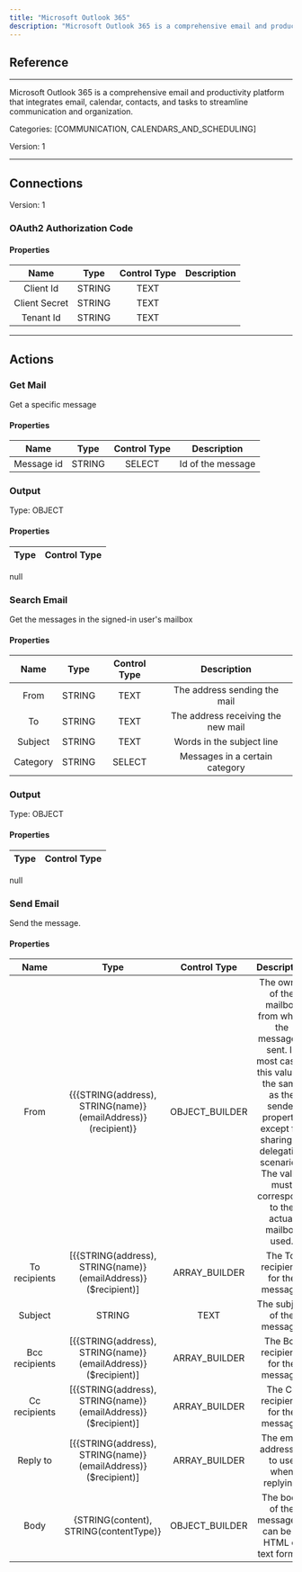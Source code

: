 ```yaml
---
title: "Microsoft Outlook 365"
description: "Microsoft Outlook 365 is a comprehensive email and productivity platform that integrates email, calendar, contacts, and tasks to streamline communication and organization."
---
```

## Reference
<hr />

Microsoft Outlook 365 is a comprehensive email and productivity platform that integrates email, calendar, contacts, and tasks to streamline communication and organization.


Categories: [COMMUNICATION, CALENDARS_AND_SCHEDULING]


Version: 1

<hr />



## Connections

Version: 1


### OAuth2 Authorization Code

#### Properties

|      Name      |     Type     |     Control Type     |     Description     |
|:--------------:|:------------:|:--------------------:|:-------------------:|
| Client Id | STRING | TEXT  |  |
| Client Secret | STRING | TEXT  |  |
| Tenant Id | STRING | TEXT  |  |





<hr />





## Actions


### Get Mail
Get a specific message

#### Properties

|      Name      |     Type     |     Control Type     |     Description     |
|:--------------:|:------------:|:--------------------:|:-------------------:|
| Message id | STRING | SELECT  |  Id of the message  |


### Output



Type: OBJECT

#### Properties

|     Type     |     Control Type     |
|:------------:|:--------------------:|
null





### Search Email
Get the messages in the signed-in user's mailbox

#### Properties

|      Name      |     Type     |     Control Type     |     Description     |
|:--------------:|:------------:|:--------------------:|:-------------------:|
| From | STRING | TEXT  |  The address sending the mail  |
| To | STRING | TEXT  |  The address receiving the new mail  |
| Subject | STRING | TEXT  |  Words in the subject line  |
| Category | STRING | SELECT  |  Messages in a certain category  |


### Output



Type: OBJECT

#### Properties

|     Type     |     Control Type     |
|:------------:|:--------------------:|
null





### Send Email
Send the message.

#### Properties

|      Name      |     Type     |     Control Type     |     Description     |
|:--------------:|:------------:|:--------------------:|:-------------------:|
| From | {{{STRING(address), STRING(name)}(emailAddress)}(recipient)} | OBJECT_BUILDER  |  The owner of the mailbox from which the message is sent. In most cases, this value is the same as the sender property, except for sharing or delegation scenarios. The value must correspond to the actual mailbox used.  |
| To recipients | [{{STRING(address), STRING(name)}(emailAddress)}($recipient)] | ARRAY_BUILDER  |  The To: recipients for the message.  |
| Subject | STRING | TEXT  |  The subject of the message.  |
| Bcc recipients | [{{STRING(address), STRING(name)}(emailAddress)}($recipient)] | ARRAY_BUILDER  |  The Bcc recipients for the message.  |
| Cc recipients | [{{STRING(address), STRING(name)}(emailAddress)}($recipient)] | ARRAY_BUILDER  |  The Cc recipients for the message.  |
| Reply to | [{{STRING(address), STRING(name)}(emailAddress)}($recipient)] | ARRAY_BUILDER  |  The email addresses to use when replying.  |
| Body | {STRING(content), STRING(contentType)} | OBJECT_BUILDER  |  The body of the message. It can be in HTML or text format.  |




